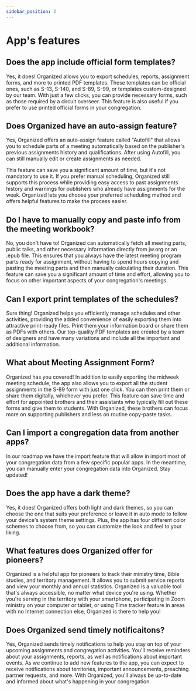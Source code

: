 ```yaml
---
sidebar_position: 3
---
```


# App's features

## Does the app include official form templates?

Yes, it does! Organized allows you to export schedules, reports, assignment forms, and more to printed PDF templates. These templates can be official ones, such as S-13, S-140, and S-89, S-99, or templates custom-designed by our team. With just a few clicks, you can provide necessary forms, such as those required by a circuit overseer. This feature is also useful if you prefer to use printed official forms in your congregation.

## Does Organized have an auto-assign feature?

Yes, Organized offers an auto-assign feature called "Autofill" that allows you to schedule parts of a meeting automatically based on the publisher's previous assignments history and qualifications. After using Autofill, you can still manually edit or create assignments as needed. 

This feature can save you a significant amount of time, but it's not mandatory to use it. If you prefer manual scheduling, Organized still supports this process while providing easy access to past assignments history and warnings for publishers who already have assignments for the week. Organized lets you choose your preferred scheduling method and offers helpful features to make the process easier.

## Do I have to manually copy and paste info from the meeting workbook?

No, you don't have to! Organized can automatically fetch all meeting parts, public talks, and other necessary information directly from jw.org or an .epub file. This ensures that you always have the latest meeting program parts ready for assignment, without having to spend hours copying and pasting the meeting parts and then manually calculating their duration. This feature can save you a significant amount of time and effort, allowing you to focus on other important aspects of your congregation's meetings.

## Can I export print templates of the schedules?

Sure thing! Organized helps you efficiently manage schedules and other activities, providing the added convenience of easily exporting them into attractive print-ready files. Print them your information board or share them as PDFs with others. Our top-quality PDF templates are created by a team of designers and have many variations and include all the important and additional information.

## What about Meeting Assignment Form?

Organized has you covered! In addition to easily exporting the midweek meeting schedule, the app also allows you to export all the student assignments in the S-89 form with just one click. You can then print them or share them digitally, whichever you prefer. This feature can save time and effort for appointed brothers and their assistants who typically fill out these forms and give them to students. With Organized, these brothers can focus more on supporting publishers and less on routine copy-paste tasks.

## Can I import a congregation data from another apps?

In our roadmap we have the import feature that will allow in import most of your congregation data from a few specific popular apps. In the meantime, you can manually enter your congregation data into Organized. Stay updated! 

## Does the app have a dark theme?

Yes, it does! Organized offers both light and dark themes, so you can choose the one that suits your preference or leave it in auto mode to follow your device's system theme settings. Plus, the app has four different color schemes to choose from, so you can customize the look and feel to your liking.

## What features does Organized offer for pioneers? 

Organized is a helpful app for pioneers to track their ministry time, Bible studies, and territory management. It allows you to submit service reports and view your monthly and annual statistics. Organized is a valuable tool that's always accessible, no matter what device you're using. Whether you're serving in the territory with your smartphone, participating in Zoom ministry on your computer or tablet, or using Time tracker feature in areas with no Internet connection else, Organized is there to help you!

## Does Organized send timely notificaitons?

Yes, Organized sends timely notifications to help you stay on top of your upcoming assignments and congregation activities. You'll receive reminders about your assignments, reports, as well as notifications about important events. As we continue to add new features to the app, you can expect to receive notifications about territories, important announcements, preaching partner requests, and more. With Organized, you'll always be up-to-date and informed about what's happening in your congregation.